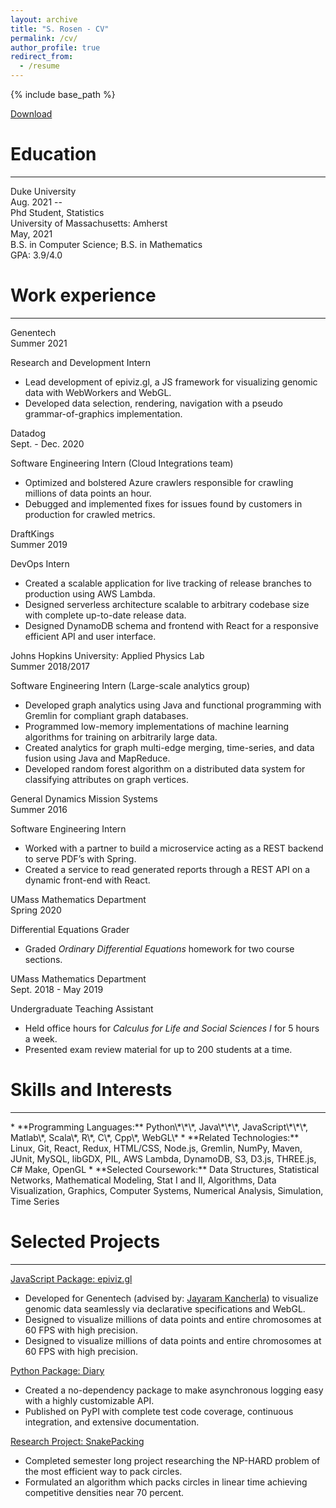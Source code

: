 ```yaml
---
layout: archive
title: "S. Rosen - CV"
permalink: /cv/
author_profile: true
redirect_from:
  - /resume
---
```


{% include base_path %}

<link rel="stylesheet" href="/assets/css/cv.css">

<div id="as_pdf">
  <a href="/files/cv.pdf">
    <i class="fas fa-file-pdf" aria-hidden="true"></i> Download
  </a>
</div>

Education
======
<hr id="education_bar" />

<div id="education_box">
  <div> Duke University </div>

  <div> Aug. 2021 -- </div>

  <div> Phd Student, Statistics </div>

  <div> </div>
</div>

<div id="education_box">
  <div> University of Massachusetts: Amherst </div>

  <div> May, 2021 </div>

  <div> B.S. in Computer Science; B.S. in Mathematics </div>

  <div> GPA: 3.9/4.0 </div>
</div>

Work experience
======
<hr />

<div id="work_box">
  <div class="job_box">
    <div class="job_title">
      <div>Genentech</div>
      <div>Summer 2021</div>
    </div>
    <p>Research and Development Intern</p>
    <ul>
      <li> Lead development of epiviz.gl, a JS framework for visualizing genomic data with WebWorkers and WebGL. </li>
      <li> Developed data selection, rendering, navigation with a pseudo grammar-of-graphics implementation. </li>
    </ul>
  </div>
  <div class="job_box">
    <div class="job_title">
      <div>Datadog</div>
      <div>Sept. - Dec. 2020</div>
    </div>
    <p>Software Engineering Intern (Cloud Integrations team)</p>
    <ul>
      <li> Optimized and bolstered Azure crawlers responsible for crawling millions of data points an hour. </li>
      <li> Debugged and implemented fixes for issues found by customers in production for crawled metrics. </li>
    </ul>
  </div>
  <div class="job_box">
    <div class="job_title">
      <div>DraftKings</div>
      <div>Summer 2019</div>
    </div>
    <p>DevOps Intern</p>
    <ul>
      <li> Created a scalable application for live tracking of release branches to production using AWS Lambda. </li>
      <li> Designed serverless architecture scalable to arbitrary codebase size with complete up-to-date release data. </li>
      <li> Designed DynamoDB schema and frontend with React for a responsive efficient API and user interface. </li>
    </ul>
  </div>
  <div class="job_box">
    <div class="job_title">
      <div>Johns Hopkins University: Applied Physics Lab</div>
      <div>Summer 2018/2017</div>
    </div>
    <p>Software Engineering Intern (Large-scale analytics group)</p>
    <ul>
      <li> Developed graph analytics using Java and functional programming with Gremlin for compliant graph databases. </li>
      <li> Programmed low-memory implementations of machine learning algorithms for training on arbitrarily large data. </li>
      <li> Created analytics for graph multi-edge merging, time-series, and data fusion using Java and MapReduce. </li>
      <li> Developed random forest algorithm on a distributed data system for classifying attributes on graph vertices. </li>
    </ul>
  </div>

  <div class="job_box">
    <div class="job_title">
      <div>General Dynamics Mission Systems</div>
      <div>Summer 2016</div>
    </div>
    <p>Software Engineering Intern</p>
    <ul>
      <li> Worked with a partner to build a microservice acting as a REST backend to serve PDF’s with Spring. </li>
      <li> Created a service to read generated reports through a REST API on a dynamic front-end with React. </li>
    </ul>
  </div>  
  <div class="job_box">
    <div class="job_title">
      <div>UMass Mathematics Department</div>
      <div>Spring 2020</div>
    </div>
    <p>Differential Equations Grader</p>
    <ul>
      <li> Graded <i>Ordinary Differential Equations</i> homework for two course sections. </li>
    </ul>
  </div>
  <div class="job_box">
    <div class="job_title">
      <div>UMass Mathematics Department</div>
      <div>Sept. 2018 - May 2019</div>
    </div>
    <p>Undergraduate Teaching Assistant</p>
    <ul>
      <li> Held office hours for <i>Calculus for Life and Social Sciences I</i> for 5 hours a week. </li>
      <li> Presented exam review material for up to 200 students at a time. </li>
    </ul>
  </div>
</div>


Skills and Interests
======
<hr />
* **Programming Languages:** Python\*\*\*, Java\*\*\*, JavaScript\*\*\*, Matlab\*, Scala\*, R\*, C\*, Cpp\*, WebGL\*
* **Related Technologies:** Linux, Git, React, Redux, HTML/CSS, Node.js, Gremlin, NumPy, Maven, JUnit, MySQL, libGDX, PIL, AWS Lambda, DynamoDB, S3, D3.js, THREE.js, C# Make, OpenGL
* **Selected Coursework:** Data Structures, Statistical Networks, Mathematical Modeling, Stat I and II, Algorithms, Data Visualization, Graphics, Computer Systems, Numerical Analysis, Simulation, Time Series

Selected Projects
======
<hr />

<div class="job_box">
  <div class="job_title">
    <div><a href="https://github.com/epiviz/epiviz.gl">JavaScript Package: epiviz.gl</a></div>
  </div>
  <ul>
    <li> Developed for Genentech (advised by: <a href="https://www.jkanche.com/">Jayaram Kancherla</a>) to visualize genomic data seamlessly via declarative specifications and WebGL. </li>
    <li> Designed to visualize millions of data points and entire chromosomes at 60 FPS with high precision. </li>
    <li> Designed to visualize millions of data points and entire chromosomes at 60 FPS with high precision. </li>
  </ul>
</div>

<div class="job_box">
  <div class="job_title">
    <div><a href="https://github.com/SamGRosen/diary">Python Package: Diary</a></div>
  </div>
  <ul>
    <li> Created a no-dependency package to make asynchronous logging easy with a highly customizable API. </li>
    <li> Published on PyPI with complete test code coverage, continuous integration, and extensive documentation. </li>
  </ul>
</div>

<div class="job_box">
  <div class="job_title">
    <div><a href="https://github.com/SamGRosen/Circle-Packing">Research Project: SnakePacking</a></div>
  </div>
  <ul>
    <li> Completed semester long project researching the NP-HARD problem of the most efficient way to pack circles. </li>
    <li> Formulated an algorithm which packs circles in linear time achieving competitive densities near 70 percent. </li>
  </ul>
</div>
